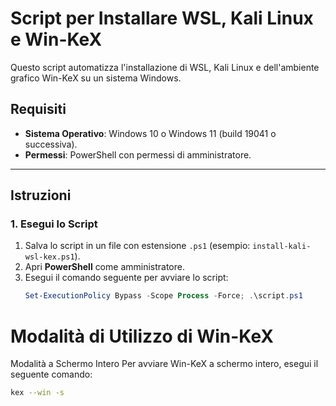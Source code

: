# Script per Installare WSL, Kali Linux e Win-KeX

Questo script automatizza l'installazione di WSL, Kali Linux e dell'ambiente grafico Win-KeX su un sistema Windows.

## Requisiti

- **Sistema Operativo**: Windows 10 o Windows 11 (build 19041 o successiva).
- **Permessi**: PowerShell con permessi di amministratore.

---

## Istruzioni

### 1. Esegui lo Script
1. Salva lo script in un file con estensione `.ps1` (esempio: `install-kali-wsl-kex.ps1`).
2. Apri **PowerShell** come amministratore.
3. Esegui il comando seguente per avviare lo script:
   ```powershell
   Set-ExecutionPolicy Bypass -Scope Process -Force; .\script.ps1

# Modalità di Utilizzo di Win-KeX

Modalità a Schermo Intero
Per avviare Win-KeX a schermo intero, esegui il seguente comando:
```bash
kex --win -s
